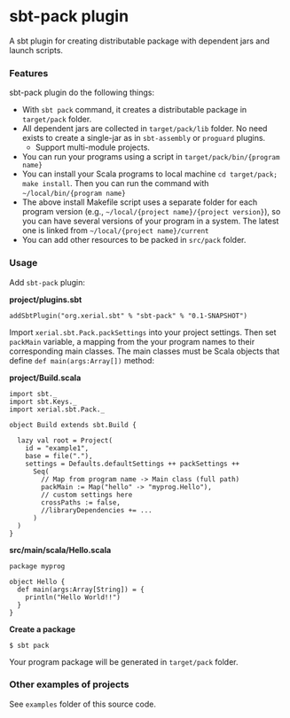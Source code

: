 sbt-pack plugin
========

A sbt plugin for creating distributable package with dependent jars and launch scripts.

### Features

sbt-pack plugin do the following things:

- With `sbt pack` command, it creates a distributable package in `target/pack` folder.
- All dependent jars are collected in `target/pack/lib` folder. No need exists to create a single-jar as in `sbt-assembly` or `proguard` plugins. 
  - Support multi-module projects. 
- You can run your programs using a script in `target/pack/bin/{program name}`
- You can install your Scala programs to local machine `cd target/pack; make install`. Then you can run the command with `~/local/bin/{program name}`
- The above install Makefile script uses a separate folder for each program version (e.g., `~/local/{project name}/{project version}`), so you can have several versions of your program in a system. The latest one is linked from `~/local/{project name}/current`
- You can add other resources to be packed in `src/pack` folder. 

### Usage

Add `sbt-pack` plugin:

**project/plugins.sbt**

	addSbtPlugin("org.xerial.sbt" % "sbt-pack" % "0.1-SNAPSHOT")


Import `xerial.sbt.Pack.packSettings` into your project settings. Then set `packMain` variable, a mapping from the your program names to their corresponding main classes. The main classes must be Scala objects that define `def main(args:Array[])` method:

**project/Build.scala**

    import sbt._
    import sbt.Keys._
    import xerial.sbt.Pack._
    
    object Build extends sbt.Build {
    
      lazy val root = Project(
        id = "example1",
        base = file("."),
        settings = Defaults.defaultSettings ++ packSettings ++
          Seq(
            // Map from program name -> Main class (full path)
            packMain := Map("hello" -> "myprog.Hello"),
            // custom settings here
            crossPaths := false,
			//libraryDependencies += ...
          )
      )
    }


**src/main/scala/Hello.scala**


	package myprog
    
    object Hello {
      def main(args:Array[String]) = {
        println("Hello World!!")
      }
    }


**Create a package**

    $ sbt pack
	
Your program package will be generated in `target/pack` folder.

### Other examples of projects

See `examples` folder of this source code.

	
